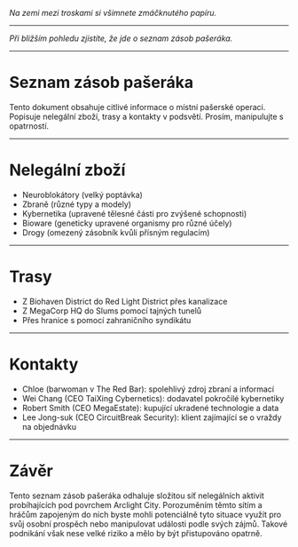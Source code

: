 _Na zemi mezi troskami si všimnete zmáčknutého papíru._

---

_Při bližším pohledu zjistíte, že jde o seznam zásob pašeráka._

---

# Seznam zásob pašeráka

Tento dokument obsahuje citlivé informace o místní pašerské operaci. Popisuje nelegální zboží, trasy a kontakty v podsvětí. Prosím, manipulujte s opatrností.

---

# Nelegální zboží

- Neuroblokátory (velký poptávka)
- Zbraně (různé typy a modely)
- Kybernetika (upravené tělesné části pro zvýšené schopnosti)
- Bioware (geneticky upravené organismy pro různé účely)
- Drogy (omezený zásobník kvůli přísným regulacím)

---

# Trasy

- Z Biohaven District do Red Light District přes kanalizace
- Z MegaCorp HQ do Slums pomocí tajných tunelů
- Přes hranice s pomocí zahraničního syndikátu

---

# Kontakty

- Chloe (barwoman v The Red Bar): spolehlivý zdroj zbraní a informací
- Wei Chang (CEO TaiXing Cybernetics): dodavatel pokročilé kybernetiky
- Robert Smith (CEO MegaEstate): kupující ukradené technologie a data
- Lee Jong-suk (CEO CircuitBreak Security): klient zajímající se o vraždy na objednávku

---

# Závěr

Tento seznam zásob pašeráka odhaluje složitou síť nelegálních aktivit probíhajících pod povrchem Arclight City. Porozuměním těmto sítím a hráčům zapojeným do nich byste mohli potenciálně tyto situace využít pro svůj osobní prospěch nebo manipulovat události podle svých zájmů. Takové podnikání však nese velké riziko a mělo by být přistupováno opatrně.
